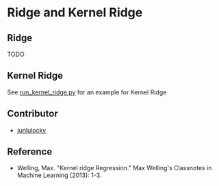 Ridge and Kernel Ridge
======================

## Ridge

TODO

## Kernel Ridge

See [run_kernel_ridge.py](./run_kernel_ridge.py) for an example for Kernel Ridge

## Contributor

- [junlulocky](https://github.com/junlulocky)
 
## Reference

- Welling, Max. "Kernel ridge Regression." Max Welling's Classnotes in Machine Learning (2013): 1-3.